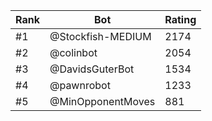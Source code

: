 Rank|Bot|Rating
---|---|---
#1|@Stockfish-MEDIUM|2174
#2|@colinbot|2054
#3|@DavidsGuterBot|1534
#4|@pawnrobot|1233
#5|@MinOpponentMoves|881
